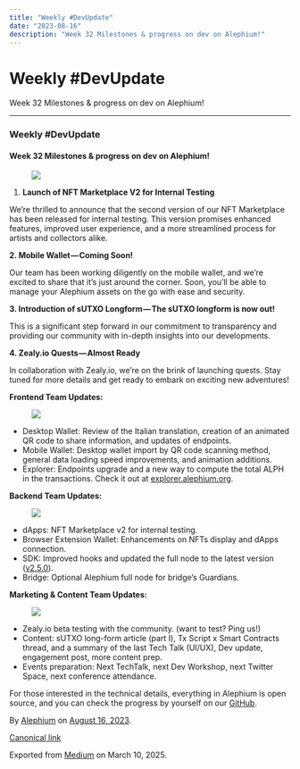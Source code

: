 ```yaml
---
title: "Weekly #DevUpdate"
date: "2023-08-16"
description: "Week 32 Milestones & progress on dev on Alephium!"
---
```


<div>

# Weekly \#DevUpdate

</div>

<div class="section p-summary" field="subtitle">

Week 32 Milestones & progress on dev on Alephium!

</div>

<div class="section e-content" field="body">

<div id="a34b" class="section section section--body section--first section--last">

<div class="section-divider">

------------------------------------------------------------------------

</div>

<div class="section-content">

<div class="section-inner sectionLayout--insetColumn">

### Weekly \#DevUpdate

#### Week 32 Milestones & progress on dev on Alephium!

<figure id="9029" class="graf graf--figure graf-after--h4">
<img src="https://cdn-images-1.medium.com/max/800/1*kFVEPWfuNn_9Wwfo2--j4g.png" class="graf-image" data-image-id="1*kFVEPWfuNn_9Wwfo2--j4g.png" data-width="512" data-height="512" data-is-featured="true" />
</figure>

1.  <span id="ce02">**Launch of NFT Marketplace V2 for Internal Testing**</span>

We’re thrilled to announce that the second version of our NFT Marketplace has been released for internal testing. This version promises enhanced features, improved user experience, and a more streamlined process for artists and collectors alike.

**2. Mobile Wallet — Coming Soon!**

Our team has been working diligently on the mobile wallet, and we’re excited to share that it’s just around the corner. Soon, you’ll be able to manage your Alephium assets on the go with ease and security.

**3. Introduction of sUTXO Longform — The sUTXO longform is now out!**

This is a significant step forward in our commitment to transparency and providing our community with in-depth insights into our developments.

**4. Zealy.io Quests — Almost Ready**

In collaboration with Zealy.io, we’re on the brink of launching quests. Stay tuned for more details and get ready to embark on exciting new adventures!

**Frontend Team Updates:**

<figure id="4831" class="graf graf--figure graf-after--p">
<img src="https://cdn-images-1.medium.com/max/800/1*qhYrBndi_1fCnvdDwE54EQ.png" class="graf-image" data-image-id="1*qhYrBndi_1fCnvdDwE54EQ.png" data-width="1694" data-height="774" />
</figure>

- <span id="7e74">Desktop Wallet: Review of the Italian translation, creation of an animated QR code to share information, and updates of endpoints.</span>
- <span id="2119">Mobile Wallet: Desktop wallet import by QR code scanning method, general data loading speed improvements, and animation additions.</span>
- <span id="3391">Explorer: Endpoints upgrade and a new way to compute the total ALPH in the transactions. Check it out at <a href="https://explorer.alephium.org/" class="markup--anchor markup--li-anchor" data-href="https://explorer.alephium.org/" rel="noopener" target="_blank">explorer.alephium.org</a>.</span>

**Backend Team Updates:**

<figure id="acf1" class="graf graf--figure graf-after--p">
<img src="https://cdn-images-1.medium.com/max/800/1*hDcDZGC-0iSz_c0EJM5yqA.png" class="graf-image" data-image-id="1*hDcDZGC-0iSz_c0EJM5yqA.png" data-width="850" data-height="486" />
</figure>

- <span id="64ba">dApps: NFT Marketplace v2 for internal testing.</span>
- <span id="c323">Browser Extension Wallet: Enhancements on NFTs display and dApps connection.</span>
- <span id="33a8">SDK: Improved hooks and updated the full node to the latest version (<a href="https://github.com/alephium/alephium/releases/tag/v2.5.0" class="markup--anchor markup--li-anchor" data-href="https://github.com/alephium/alephium/releases/tag/v2.5.0" rel="noopener" target="_blank">v2.5.0</a>).</span>
- <span id="07a3">Bridge: Optional Alephium full node for bridge’s Guardians.</span>

**Marketing & Content Team Updates:**

<figure id="ba27" class="graf graf--figure graf-after--p">
<img src="https://cdn-images-1.medium.com/max/800/1*FvfOV32j5mazStJcHHojwA.jpeg" class="graf-image" data-image-id="1*FvfOV32j5mazStJcHHojwA.jpeg" data-width="992" data-height="554" />
</figure>

- <span id="6708">Zealy.io beta testing with the community. (want to test? Ping us!)</span>
- <span id="f62b">Content: sUTXO long-form article (part I), Tx Script x Smart Contracts thread, and a summary of the last Tech Talk (UI/UX), Dev update, engagement post, more content prep.</span>
- <span id="b734">Events preparation: Next TechTalk, next Dev Workshop, next Twitter Space, next conference attendance.</span>

For those interested in the technical details, everything in Alephium is open source, and you can check the progress by yourself on our <a href="https://github.com/alephium" class="markup--anchor markup--p-anchor" data-href="https://github.com/alephium" rel="noopener" target="_blank">GitHub</a>.

</div>

</div>

</div>

</div>

By <a href="https://medium.com/@alephium" class="p-author h-card">Alephium</a> on [August 16, 2023](https://medium.com/p/188e9d91dce3).

<a href="https://medium.com/@alephium/weekly-devupdate-188e9d91dce3" class="p-canonical">Canonical link</a>

Exported from [Medium](https://medium.com) on March 10, 2025.
